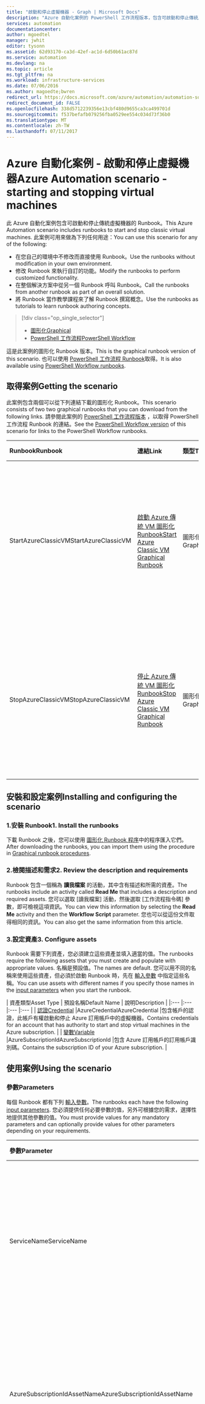 ```yaml
---
title: "啟動和停止虛擬機器 - Graph | Microsoft Docs"
description: "Azure 自動化案例的 PowerShell 工作流程版本，包含可啟動和停止傳統虛擬機器的 Runbook。"
services: automation
documentationcenter: 
author: mgoedtel
manager: jwhit
editor: tysonn
ms.assetid: 62d93170-ca3d-42ef-ac1d-6d50b61ac87d
ms.service: automation
ms.devlang: na
ms.topic: article
ms.tgt_pltfrm: na
ms.workload: infrastructure-services
ms.date: 07/06/2016
ms.author: magoedte;bwren
redirect_url: https://docs.microsoft.com/azure/automation/automation-solution-vm-management
redirect_document_id: FALSE
ms.openlocfilehash: 338d5712239356e13cbf480d9655ca3ca499701d
ms.sourcegitcommit: f537befafb079256fba0529ee554c034d73f36b0
ms.translationtype: MT
ms.contentlocale: zh-TW
ms.lasthandoff: 07/11/2017
---
```

# <a name="azure-automation-scenario---starting-and-stopping-virtual-machines"></a><span data-ttu-id="e2789-103">Azure 自動化案例 - 啟動和停止虛擬機器</span><span class="sxs-lookup"><span data-stu-id="e2789-103">Azure Automation scenario - starting and stopping virtual machines</span></span>
<span data-ttu-id="e2789-104">此 Azure 自動化案例包含可啟動和停止傳統虛擬機器的 Runbook。</span><span class="sxs-lookup"><span data-stu-id="e2789-104">This Azure Automation scenario includes runbooks to start and stop classic virtual machines.</span></span>  <span data-ttu-id="e2789-105">此案例可用來做為下列任何用途：</span><span class="sxs-lookup"><span data-stu-id="e2789-105">You can use this scenario for any of the following:</span></span>  

* <span data-ttu-id="e2789-106">在您自己的環境中不修改而直接使用 Runbook。</span><span class="sxs-lookup"><span data-stu-id="e2789-106">Use the runbooks without modification in your own environment.</span></span>
* <span data-ttu-id="e2789-107">修改 Runbook 來執行自訂的功能。</span><span class="sxs-lookup"><span data-stu-id="e2789-107">Modify the runbooks to perform customized functionality.</span></span>  
* <span data-ttu-id="e2789-108">在整個解決方案中從另一個 Runbook 呼叫 Runbook。</span><span class="sxs-lookup"><span data-stu-id="e2789-108">Call the runbooks from another runbook as part of an overall solution.</span></span>
* <span data-ttu-id="e2789-109">將 Runbook 當作教學課程來了解 Runbook 撰寫概念。</span><span class="sxs-lookup"><span data-stu-id="e2789-109">Use the runbooks as tutorials to learn runbook authoring concepts.</span></span>

> [!div class="op_single_selector"]
> * [<span data-ttu-id="e2789-110">圖形化</span><span class="sxs-lookup"><span data-stu-id="e2789-110">Graphical</span></span>](automation-solution-startstopvm-graphical.md)
> * [<span data-ttu-id="e2789-111">PowerShell 工作流程</span><span class="sxs-lookup"><span data-stu-id="e2789-111">PowerShell Workflow</span></span>](automation-solution-startstopvm-psworkflow.md)
>
>

<span data-ttu-id="e2789-112">這是此案例的圖形化 Runbook 版本。</span><span class="sxs-lookup"><span data-stu-id="e2789-112">This is the graphical runbook version of this scenario.</span></span> <span data-ttu-id="e2789-113">也可以使用 [PowerShell 工作流程 Runbook](automation-solution-startstopvm-psworkflow.md)取得。</span><span class="sxs-lookup"><span data-stu-id="e2789-113">It is also available using [PowerShell Workflow runbooks](automation-solution-startstopvm-psworkflow.md).</span></span>

## <a name="getting-the-scenario"></a><span data-ttu-id="e2789-114">取得案例</span><span class="sxs-lookup"><span data-stu-id="e2789-114">Getting the scenario</span></span>
<span data-ttu-id="e2789-115">此案例包含兩個可以從下列連結下載的圖形化 Runbook。</span><span class="sxs-lookup"><span data-stu-id="e2789-115">This scenario consists of two two graphical runbooks that you can download from the following links.</span></span>  <span data-ttu-id="e2789-116">請參閱此案例的 [PowerShell 工作流程版本](automation-solution-startstopvm-psworkflow.md) ，以取得 PowerShell 工作流程 Runbook 的連結。</span><span class="sxs-lookup"><span data-stu-id="e2789-116">See the [PowerShell Workflow version](automation-solution-startstopvm-psworkflow.md) of this scenario for links to the PowerShell Workflow runbooks.</span></span>

| <span data-ttu-id="e2789-117">Runbook</span><span class="sxs-lookup"><span data-stu-id="e2789-117">Runbook</span></span> | <span data-ttu-id="e2789-118">連結</span><span class="sxs-lookup"><span data-stu-id="e2789-118">Link</span></span> | <span data-ttu-id="e2789-119">類型</span><span class="sxs-lookup"><span data-stu-id="e2789-119">Type</span></span> | <span data-ttu-id="e2789-120">說明</span><span class="sxs-lookup"><span data-stu-id="e2789-120">Description</span></span> |
|:--- |:--- |:--- |:--- |
| <span data-ttu-id="e2789-121">StartAzureClassicVM</span><span class="sxs-lookup"><span data-stu-id="e2789-121">StartAzureClassicVM</span></span> |[<span data-ttu-id="e2789-122">啟動 Azure 傳統 VM 圖形化 Runbook</span><span class="sxs-lookup"><span data-stu-id="e2789-122">Start Azure Classic VM Graphical Runbook</span></span>](https://gallery.technet.microsoft.com/scriptcenter/Start-Azure-Classic-VM-c6067b3d) |<span data-ttu-id="e2789-123">圖形化</span><span class="sxs-lookup"><span data-stu-id="e2789-123">Graphical</span></span> |<span data-ttu-id="e2789-124">啟動 Azure 訂用帳戶中的所有傳統虛擬機器，或具有特定服務名稱的所有虛擬機器。</span><span class="sxs-lookup"><span data-stu-id="e2789-124">Starts all classic virtual machines in an Azure subscription or all virtual machines with a particular service name.</span></span> |
| <span data-ttu-id="e2789-125">StopAzureClassicVM</span><span class="sxs-lookup"><span data-stu-id="e2789-125">StopAzureClassicVM</span></span> |[<span data-ttu-id="e2789-126">停止 Azure 傳統 VM 圖形化 Runbook</span><span class="sxs-lookup"><span data-stu-id="e2789-126">Stop Azure Classic VM Graphical Runbook</span></span>](https://gallery.technet.microsoft.com/scriptcenter/Stop-Azure-Classic-VM-397819bd) |<span data-ttu-id="e2789-127">圖形化</span><span class="sxs-lookup"><span data-stu-id="e2789-127">Graphical</span></span> |<span data-ttu-id="e2789-128">停止自動化帳戶中的所有虛擬機器，或具有特定服務名稱的所有虛擬機器。</span><span class="sxs-lookup"><span data-stu-id="e2789-128">Stops all virtual machines in an automation account or all virtual machines with a particular service name.</span></span> |

## <a name="installing-and-configuring-the-scenario"></a><span data-ttu-id="e2789-129">安裝和設定案例</span><span class="sxs-lookup"><span data-stu-id="e2789-129">Installing and configuring the scenario</span></span>
### <a name="1-install-the-runbooks"></a><span data-ttu-id="e2789-130">1.安裝 Runbook</span><span class="sxs-lookup"><span data-stu-id="e2789-130">1. Install the runbooks</span></span>
<span data-ttu-id="e2789-131">下載 Runbook 之後，您可以使用 [圖形化 Runbook 程序](automation-graphical-authoring-intro.md#graphical-runbook-procedures)中的程序匯入它們。</span><span class="sxs-lookup"><span data-stu-id="e2789-131">After downloading the runbooks, you can import them using the procedure in [Graphical runbook procedures](automation-graphical-authoring-intro.md#graphical-runbook-procedures).</span></span>

### <a name="2-review-the-description-and-requirements"></a><span data-ttu-id="e2789-132">2.檢閱描述和需求</span><span class="sxs-lookup"><span data-stu-id="e2789-132">2. Review the description and requirements</span></span>
<span data-ttu-id="e2789-133">Runbook 包含一個稱為 **讀我檔案** 的活動，其中含有描述和所需的資產。</span><span class="sxs-lookup"><span data-stu-id="e2789-133">The runbooks include an activity called **Read Me** that includes a description and required assets.</span></span>  <span data-ttu-id="e2789-134">您可以選取 [讀我檔案] 活動，然後選取 [工作流程指令碼] 參數，即可檢視這項資訊。</span><span class="sxs-lookup"><span data-stu-id="e2789-134">You can view this information by selecting the **Read Me** activity and then the **Workflow Script** parameter.</span></span>  <span data-ttu-id="e2789-135">您也可以從這份文件取得相同的資訊。</span><span class="sxs-lookup"><span data-stu-id="e2789-135">You can also get the same information from this article.</span></span>

### <a name="3-configure-assets"></a><span data-ttu-id="e2789-136">3.設定資產</span><span class="sxs-lookup"><span data-stu-id="e2789-136">3. Configure assets</span></span>
<span data-ttu-id="e2789-137">Runbook 需要下列資產，您必須建立這些資產並填入適當的值。</span><span class="sxs-lookup"><span data-stu-id="e2789-137">The runbooks require the following assets that you must create and populate with appropriate values.</span></span>  <span data-ttu-id="e2789-138">名稱是預設值。</span><span class="sxs-lookup"><span data-stu-id="e2789-138">The names are default.</span></span>  <span data-ttu-id="e2789-139">您可以用不同的名稱來使用這些資產，但必須於啟動 Runbook 時，先在 [輸入參數](#using-the-runbooks) 中指定這些名稱。</span><span class="sxs-lookup"><span data-stu-id="e2789-139">You can use assets with different names if you specify those names in the [input parameters](#using-the-runbooks) when you start the runbook.</span></span>

| <span data-ttu-id="e2789-140">資產類型</span><span class="sxs-lookup"><span data-stu-id="e2789-140">Asset Type</span></span> | <span data-ttu-id="e2789-141">預設名稱</span><span class="sxs-lookup"><span data-stu-id="e2789-141">Default Name</span></span> | <span data-ttu-id="e2789-142">說明</span><span class="sxs-lookup"><span data-stu-id="e2789-142">Description</span></span> |
|:--- |:--- |:--- |:--- |
| [<span data-ttu-id="e2789-143">認證</span><span class="sxs-lookup"><span data-stu-id="e2789-143">Credential</span></span>](automation-credentials.md) |<span data-ttu-id="e2789-144">AzureCredential</span><span class="sxs-lookup"><span data-stu-id="e2789-144">AzureCredential</span></span> |<span data-ttu-id="e2789-145">包含帳戶的認證，此帳戶有權啟動和停止 Azure 訂用帳戶中的虛擬機器。</span><span class="sxs-lookup"><span data-stu-id="e2789-145">Contains credentials for an account that has authority to start and stop virtual machines in the Azure subscription.</span></span> |
| [<span data-ttu-id="e2789-146">變數</span><span class="sxs-lookup"><span data-stu-id="e2789-146">Variable</span></span>](automation-variables.md) |<span data-ttu-id="e2789-147">AzureSubscriptionId</span><span class="sxs-lookup"><span data-stu-id="e2789-147">AzureSubscriptionId</span></span> |<span data-ttu-id="e2789-148">包含 Azure 訂用帳戶的訂用帳戶識別碼。</span><span class="sxs-lookup"><span data-stu-id="e2789-148">Contains the subscription ID of your Azure subscription.</span></span> |

## <a name="using-the-scenario"></a><span data-ttu-id="e2789-149">使用案例</span><span class="sxs-lookup"><span data-stu-id="e2789-149">Using the scenario</span></span>
### <a name="parameters"></a><span data-ttu-id="e2789-150">參數</span><span class="sxs-lookup"><span data-stu-id="e2789-150">Parameters</span></span>
<span data-ttu-id="e2789-151">每個 Runbook 都有下列 [輸入參數](automation-starting-a-runbook.md#runbook-parameters)。</span><span class="sxs-lookup"><span data-stu-id="e2789-151">The runbooks each have the following [input parameters](automation-starting-a-runbook.md#runbook-parameters).</span></span>  <span data-ttu-id="e2789-152">您必須提供任何必要參數的值，另外可根據您的需求，選擇性地提供其他參數的值。</span><span class="sxs-lookup"><span data-stu-id="e2789-152">You must provide values for any mandatory parameters and can optionally provide values for other parameters depending on your requirements.</span></span>

| <span data-ttu-id="e2789-153">參數</span><span class="sxs-lookup"><span data-stu-id="e2789-153">Parameter</span></span> | <span data-ttu-id="e2789-154">類型</span><span class="sxs-lookup"><span data-stu-id="e2789-154">Type</span></span> | <span data-ttu-id="e2789-155">強制</span><span class="sxs-lookup"><span data-stu-id="e2789-155">Mandatory</span></span> | <span data-ttu-id="e2789-156">說明</span><span class="sxs-lookup"><span data-stu-id="e2789-156">Description</span></span> |
|:--- |:--- |:--- |:--- |
| <span data-ttu-id="e2789-157">ServiceName</span><span class="sxs-lookup"><span data-stu-id="e2789-157">ServiceName</span></span> |<span data-ttu-id="e2789-158">string</span><span class="sxs-lookup"><span data-stu-id="e2789-158">string</span></span> |<span data-ttu-id="e2789-159">否</span><span class="sxs-lookup"><span data-stu-id="e2789-159">No</span></span> |<span data-ttu-id="e2789-160">如果提供一個值，則會啟動或停止具有該服務名稱的所有虛擬機器。</span><span class="sxs-lookup"><span data-stu-id="e2789-160">If a value is provided, then all virtual machines with that service name are started or stopped.</span></span>  <span data-ttu-id="e2789-161">如果不提供任何值，則會啟動或停止 Azure 訂用帳戶中的所有傳統虛擬機器。</span><span class="sxs-lookup"><span data-stu-id="e2789-161">If no value is provided, then all classic virtual machines in the Azure subscription are started or stopped.</span></span> |
| <span data-ttu-id="e2789-162">AzureSubscriptionIdAssetName</span><span class="sxs-lookup"><span data-stu-id="e2789-162">AzureSubscriptionIdAssetName</span></span> |<span data-ttu-id="e2789-163">string</span><span class="sxs-lookup"><span data-stu-id="e2789-163">string</span></span> |<span data-ttu-id="e2789-164">否</span><span class="sxs-lookup"><span data-stu-id="e2789-164">No</span></span> |<span data-ttu-id="e2789-165">包含 [變數資產](#installing-and-configuring-the-scenario) 的名稱，此資產含有 Azure 訂用帳戶的訂用帳戶識別碼。</span><span class="sxs-lookup"><span data-stu-id="e2789-165">Contains the name of the [variable asset](#installing-and-configuring-the-scenario) that contains the subscription ID of your Azure subscription.</span></span>  <span data-ttu-id="e2789-166">如果不指定任何值，則會使用 *AzureSubscriptionId* 。</span><span class="sxs-lookup"><span data-stu-id="e2789-166">If you don't specify a value, *AzureSubscriptionId* is used.</span></span> |
| <span data-ttu-id="e2789-167">AzureCredentialAssetName</span><span class="sxs-lookup"><span data-stu-id="e2789-167">AzureCredentialAssetName</span></span> |<span data-ttu-id="e2789-168">string</span><span class="sxs-lookup"><span data-stu-id="e2789-168">string</span></span> |<span data-ttu-id="e2789-169">否</span><span class="sxs-lookup"><span data-stu-id="e2789-169">No</span></span> |<span data-ttu-id="e2789-170">包含 [認證資產](#installing-and-configuring-the-scenario) 的名稱，此資產含有要使用的 Runbook 認證。</span><span class="sxs-lookup"><span data-stu-id="e2789-170">Contains the name of the [credential asset](#installing-and-configuring-the-scenario) that contains the credentials for the runbook to use.</span></span>  <span data-ttu-id="e2789-171">如果不指定任何值，則會使用 *AzureCredential* 。</span><span class="sxs-lookup"><span data-stu-id="e2789-171">If you don't specify a value, *AzureCredential* is used.</span></span> |

### <a name="starting-the-runbooks"></a><span data-ttu-id="e2789-172">啟動 Runbook</span><span class="sxs-lookup"><span data-stu-id="e2789-172">Starting the runbooks</span></span>
<span data-ttu-id="e2789-173">您可以使用 [在 Azure 自動化中啟動 Runbook](automation-starting-a-runbook.md) 中的任何方法，啟動此文章中的任一個 Runbook。</span><span class="sxs-lookup"><span data-stu-id="e2789-173">You can use any of the methods in [Starting a runbook in Azure Automation](automation-starting-a-runbook.md) to start either of the runbooks in this article.</span></span>

<span data-ttu-id="e2789-174">下列範例命令使用 Windows PowerShell 執行 **StartAzureClassicVM** ，以啟動服務名稱為 *MyVMService*的所有虛擬機器。</span><span class="sxs-lookup"><span data-stu-id="e2789-174">The following sample commands uses Windows PowerShell to run **StartAzureClassicVM** to start all virtual machines with the service name *MyVMService*.</span></span>

    $params = @{"ServiceName"="MyVMService"}
    Start-AzureAutomationRunbook –AutomationAccountName "MyAutomationAccount" –Name "StartAzureClassicVM" –Parameters $params

### <a name="output"></a><span data-ttu-id="e2789-175">輸出</span><span class="sxs-lookup"><span data-stu-id="e2789-175">Output</span></span>
<span data-ttu-id="e2789-176">Runbook 將為每部虛擬機器 [輸出訊息](automation-runbook-output-and-messages.md) ，指出是否已成功提交啟動或停止指令。</span><span class="sxs-lookup"><span data-stu-id="e2789-176">The runbooks will [output a message](automation-runbook-output-and-messages.md) for each virtual machine indicating whether or not the start or stop instruction was successfully submitted.</span></span>  <span data-ttu-id="e2789-177">您可以在輸出中尋找特定的字串，以判斷每一個 Runbook 的結果。</span><span class="sxs-lookup"><span data-stu-id="e2789-177">You can look for a specific string in the output to determine the result for each runbook.</span></span>  <span data-ttu-id="e2789-178">下表列出可能的輸出字串。</span><span class="sxs-lookup"><span data-stu-id="e2789-178">The possible output strings are listed in the following table.</span></span>

| <span data-ttu-id="e2789-179">Runbook</span><span class="sxs-lookup"><span data-stu-id="e2789-179">Runbook</span></span> | <span data-ttu-id="e2789-180">條件</span><span class="sxs-lookup"><span data-stu-id="e2789-180">Condition</span></span> | <span data-ttu-id="e2789-181">訊息</span><span class="sxs-lookup"><span data-stu-id="e2789-181">Message</span></span> |
|:--- |:--- |:--- |
| <span data-ttu-id="e2789-182">StartAzureClassicVM</span><span class="sxs-lookup"><span data-stu-id="e2789-182">StartAzureClassicVM</span></span> |<span data-ttu-id="e2789-183">虛擬機器已在執行中</span><span class="sxs-lookup"><span data-stu-id="e2789-183">Virtual machine is already running</span></span> |<span data-ttu-id="e2789-184">MyVM 已在執行中</span><span class="sxs-lookup"><span data-stu-id="e2789-184">MyVM is already running</span></span> |
| <span data-ttu-id="e2789-185">StartAzureClassicVM</span><span class="sxs-lookup"><span data-stu-id="e2789-185">StartAzureClassicVM</span></span> |<span data-ttu-id="e2789-186">成功提交虛擬機器的啟動要求</span><span class="sxs-lookup"><span data-stu-id="e2789-186">Start request for virtual machine successfully submitted</span></span> |<span data-ttu-id="e2789-187">MyVM 已啟動</span><span class="sxs-lookup"><span data-stu-id="e2789-187">MyVM has been started</span></span> |
| <span data-ttu-id="e2789-188">StartAzureClassicVM</span><span class="sxs-lookup"><span data-stu-id="e2789-188">StartAzureClassicVM</span></span> |<span data-ttu-id="e2789-189">虛擬機器的啟動要求失敗</span><span class="sxs-lookup"><span data-stu-id="e2789-189">Start request for virtual machine failed</span></span> |<span data-ttu-id="e2789-190">MyVM 無法啟動</span><span class="sxs-lookup"><span data-stu-id="e2789-190">MyVM failed to start</span></span> |
| <span data-ttu-id="e2789-191">StopAzureClassicVM</span><span class="sxs-lookup"><span data-stu-id="e2789-191">StopAzureClassicVM</span></span> |<span data-ttu-id="e2789-192">虛擬機器已在執行中</span><span class="sxs-lookup"><span data-stu-id="e2789-192">Virtual machine is already running</span></span> |<span data-ttu-id="e2789-193">MyVM 已停止</span><span class="sxs-lookup"><span data-stu-id="e2789-193">MyVM is already stopped</span></span> |
| <span data-ttu-id="e2789-194">StopAzureClassicVM</span><span class="sxs-lookup"><span data-stu-id="e2789-194">StopAzureClassicVM</span></span> |<span data-ttu-id="e2789-195">成功提交虛擬機器的啟動要求</span><span class="sxs-lookup"><span data-stu-id="e2789-195">Start request for virtual machine successfully submitted</span></span> |<span data-ttu-id="e2789-196">MyVM 已啟動</span><span class="sxs-lookup"><span data-stu-id="e2789-196">MyVM has been started</span></span> |
| <span data-ttu-id="e2789-197">StopAzureClassicVM</span><span class="sxs-lookup"><span data-stu-id="e2789-197">StopAzureClassicVM</span></span> |<span data-ttu-id="e2789-198">虛擬機器的啟動要求失敗</span><span class="sxs-lookup"><span data-stu-id="e2789-198">Start request for virtual machine failed</span></span> |<span data-ttu-id="e2789-199">MyVM 無法啟動</span><span class="sxs-lookup"><span data-stu-id="e2789-199">MyVM failed to start</span></span> |

<span data-ttu-id="e2789-200">下圖顯示在範例圖形化 Runbook 中使用 **StartAzureClassicVM** 作為 [子 Runbook](automation-child-runbooks.md) 。</span><span class="sxs-lookup"><span data-stu-id="e2789-200">Following is an image of using the **StartAzureClassicVM** as a [child runbook](automation-child-runbooks.md) in a sample graphical runbook.</span></span>  <span data-ttu-id="e2789-201">這使用下表中的條件式連結。</span><span class="sxs-lookup"><span data-stu-id="e2789-201">This uses the conditional links in the following table.</span></span>

| <span data-ttu-id="e2789-202">連結</span><span class="sxs-lookup"><span data-stu-id="e2789-202">Link</span></span> | <span data-ttu-id="e2789-203">準則</span><span class="sxs-lookup"><span data-stu-id="e2789-203">Criteria</span></span> |
|:--- |:--- |
| <span data-ttu-id="e2789-204">成功連結</span><span class="sxs-lookup"><span data-stu-id="e2789-204">Success link</span></span> |<span data-ttu-id="e2789-205">$ActivityOutput['StartAzureClassicVM'] -like "\* has been started"</span><span class="sxs-lookup"><span data-stu-id="e2789-205">$ActivityOutput['StartAzureClassicVM'] -like "\* has been started"</span></span> |
| <span data-ttu-id="e2789-206">錯誤連結</span><span class="sxs-lookup"><span data-stu-id="e2789-206">Error link</span></span> |<span data-ttu-id="e2789-207">$ActivityOutput['StartAzureClassicVM'] -notlike "\* has been started"</span><span class="sxs-lookup"><span data-stu-id="e2789-207">$ActivityOutput['StartAzureClassicVM'] -notlike "\* has been started"</span></span> |

![子 Runbook 範例](media/automation-solution-startstopvm/graphical-childrunbook-example.png)

## <a name="detailed-breakdown"></a><span data-ttu-id="e2789-209">詳細分解圖</span><span class="sxs-lookup"><span data-stu-id="e2789-209">Detailed breakdown</span></span>
<span data-ttu-id="e2789-210">以下是此案例中所有 Runbook 的詳細分解圖。</span><span class="sxs-lookup"><span data-stu-id="e2789-210">Following is a detailed breakdown of the runbooks in this scenario.</span></span>  <span data-ttu-id="e2789-211">您可以使用這項資訊來自訂 Runbook，或只是從中學習撰寫您自己的自動化案例。</span><span class="sxs-lookup"><span data-stu-id="e2789-211">You can use this information to either customize the runbooks or just to learn from them for authoring your own automation scenarios.</span></span>

### <a name="authentication"></a><span data-ttu-id="e2789-212">驗證</span><span class="sxs-lookup"><span data-stu-id="e2789-212">Authentication</span></span>
![驗證](media/automation-solution-startstopvm/graphical-authentication.png)

<span data-ttu-id="e2789-214">Runbook 一開始的活動會先設定將用於 Runbook 其餘部分的[認證](automation-credentials.md)和 Azure 訂用帳戶。</span><span class="sxs-lookup"><span data-stu-id="e2789-214">The runbook starts with activities to set the [credentials](automation-credentials.md) and Azure subscription that will be used for the rest of the runbook.</span></span>

<span data-ttu-id="e2789-215">前兩個活動 (**取得訂用帳戶 ID** 和**取得 Azure 認證**) 會擷取後續兩個活動所使用的[資產](#installing-the-runbook)。</span><span class="sxs-lookup"><span data-stu-id="e2789-215">The first two activities, **Get Subscription Id** and **Get Azure Credential**, retrieve the [assets](#installing-the-runbook) that are used by the next two activities.</span></span>  <span data-ttu-id="e2789-216">這些活動可以直接指定資產，但需要資產名稱。</span><span class="sxs-lookup"><span data-stu-id="e2789-216">Those activities could directly specify the assets, but they need the asset names.</span></span>  <span data-ttu-id="e2789-217">因為我們允許使用者在 [輸入參數](#using-the-runbooks)中指定這些名稱，我們需要這些活動，以根據輸入參數所指定的名稱來擷取資產。</span><span class="sxs-lookup"><span data-stu-id="e2789-217">Since we are allowing the user to specify those names in the [input parameters](#using-the-runbooks), we need these activities to retrieve the assets with a name specified by an input parameter.</span></span>

<span data-ttu-id="e2789-218">**Add-AzureAccount** 設定將用於 Runbook 其餘部分的認證。</span><span class="sxs-lookup"><span data-stu-id="e2789-218">**Add-AzureAccount** sets the credentials that will be used for the rest of the runbook.</span></span>  <span data-ttu-id="e2789-219">它從 **取得 Azure 認證** 中擷取的認證資產，必須有權啟動和停止 Azure 訂用帳戶中的虛擬機器。</span><span class="sxs-lookup"><span data-stu-id="e2789-219">The credential asset that it retrieves from **Get Azure Credential** must have access to start and stop virtual machines in the Azure subscription.</span></span>  <span data-ttu-id="e2789-220">所使用的訂用帳戶是透過 **Select-AzureSubscription** 來選取，其會使用來自**取得訂用帳戶 ID** 的訂用帳戶 ID。</span><span class="sxs-lookup"><span data-stu-id="e2789-220">The subscription that's used is selected by **Select-AzureSubscription** which uses the subscription Id from **Get Subscription Id**.</span></span>

### <a name="get-virtual-machines"></a><span data-ttu-id="e2789-221">取得虛擬機器</span><span class="sxs-lookup"><span data-stu-id="e2789-221">Get virtual machines</span></span>
![取得 VM](media/automation-solution-startstopvm/graphical-getvms.png)

<span data-ttu-id="e2789-223">Runbook 必須決定將會使用的虛擬機器，以及這些虛擬機器是否已啟動或停止 (取決於 Runbook)。</span><span class="sxs-lookup"><span data-stu-id="e2789-223">The runbook needs to determine which virtual machines it will be working with and whether they are already started or stopped (depending on the runbook).</span></span>   <span data-ttu-id="e2789-224">這兩個活動中，其中一個會擷取 VM。</span><span class="sxs-lookup"><span data-stu-id="e2789-224">One of two activities will retrieve the VMs.</span></span>  <span data-ttu-id="e2789-225">**ServiceName** 輸入參數中有值， *ServiceName* 將會執行。</span><span class="sxs-lookup"><span data-stu-id="e2789-225">**Get VMs in Service** will run if the *ServiceName* input parameter for the runbook contains a value.</span></span>  <span data-ttu-id="e2789-226">**ServiceName** 輸入參數中有值， *ServiceName* 將會執行。</span><span class="sxs-lookup"><span data-stu-id="e2789-226">**Get All VMs** will run if the *ServiceName* input parameter for the runbook does not contain a value.</span></span>  <span data-ttu-id="e2789-227">每個活動之前的條件式連結會執行此邏輯。</span><span class="sxs-lookup"><span data-stu-id="e2789-227">This logic is performed by the conditional links preceding each activity.</span></span>

<span data-ttu-id="e2789-228">這兩個活動都使用 **Get-AzureVM** Cmdlet。</span><span class="sxs-lookup"><span data-stu-id="e2789-228">Both activities use the **Get-AzureVM** cmdlet.</span></span>  <span data-ttu-id="e2789-229">**取得所有 VM** 會使用 **ListAllVMs** 參數集來傳回所有虛擬機器。</span><span class="sxs-lookup"><span data-stu-id="e2789-229">**Get All VMs** uses the **ListAllVMs** parameter set to return all virtual machines.</span></span>  <span data-ttu-id="e2789-230">**取得服務中的 VM** 會使用 **GetVMByServiceAndVMName** 參數集，並提供 **ServiceName** 輸入參數作為 **ServiceName** 參數。</span><span class="sxs-lookup"><span data-stu-id="e2789-230">**Get VMs in Service** uses the **GetVMByServiceAndVMName** parameter set and provides the **ServiceName** input parameter for the **ServiceName** parameter.</span></span>  

### <a name="merge-vms"></a><span data-ttu-id="e2789-231">合併 VM</span><span class="sxs-lookup"><span data-stu-id="e2789-231">Merge VMs</span></span>
![合併 VM](media/automation-solution-startstopvm/graphical-mergevms.png)

<span data-ttu-id="e2789-233">**合併 VM** 活動需要提供輸入給 **Start-AzureVM**，後者需要取得要啟動的 VM 的名稱和服務名稱。</span><span class="sxs-lookup"><span data-stu-id="e2789-233">The **Merge VMs** activity is required to provide input to **Start-AzureVM** which needs the name and service name of the vm(s) to start.</span></span>  <span data-ttu-id="e2789-234">該輸入可能來自**取得所有 VM** 或**取得服務中的 VM**，但 **Start-AzureVM** 只能指定一個活動作為輸入。</span><span class="sxs-lookup"><span data-stu-id="e2789-234">That input could come from either **Get All VMs** or **Get VMs in Service**, but **Start-AzureVM** can only specify one activity for its input.</span></span>   

<span data-ttu-id="e2789-235">此案例是建立**合併 VM** 來執行 **Write-Output** Cmdlet。</span><span class="sxs-lookup"><span data-stu-id="e2789-235">The scenario is to create **Merge VMs** which runs the **Write-Output** cmdlet.</span></span>  <span data-ttu-id="e2789-236">該 Cmdlet 的 **InputObject** 參數是結合先前兩個活動的輸入所形成的 PowerShell 運算式。</span><span class="sxs-lookup"><span data-stu-id="e2789-236">The **InputObject** parameter for that cmdlet is a PowerShell Expression that combines the input of the previous two activities.</span></span>  <span data-ttu-id="e2789-237">其中只有一個活動會執行，因此只會有一組輸出。</span><span class="sxs-lookup"><span data-stu-id="e2789-237">Only one of those activities will run, so only one set of output is expected.</span></span>  <span data-ttu-id="e2789-238">**Start-AzureVM** 可以使用該輸出作為輸入參數。</span><span class="sxs-lookup"><span data-stu-id="e2789-238">**Start-AzureVM** can use that output for its input parameters.</span></span>

### <a name="startstop-virtual-machines"></a><span data-ttu-id="e2789-239">啟動/停止虛擬機器</span><span class="sxs-lookup"><span data-stu-id="e2789-239">Start/Stop virtual machines</span></span>
![啟動 VM](media/automation-solution-startstopvm/graphical-startvm.png) ![停止 VM](media/automation-solution-startstopvm/graphical-stopvm.png)

<span data-ttu-id="e2789-242">根據 Runkbook 而定，接下來的活動會使用 **Start-AzureVM** 或 **Stop-AzureVM**，嘗試啟動或停止 Runbook。</span><span class="sxs-lookup"><span data-stu-id="e2789-242">Depending on the runbook, the next activities attempt to start or stop the runbook using **Start-AzureVM** or **Stop-AzureVM**.</span></span>  <span data-ttu-id="e2789-243">由於活動的前面都有管線連結，所以會對 **合併 VM**傳回的每個物件執行一次。</span><span class="sxs-lookup"><span data-stu-id="e2789-243">Since the activity is preceded by a pipeline link, it will run once for each object returned from **Merge VMs**.</span></span>  <span data-ttu-id="e2789-244">連結依條件而定，只有當虛擬機器的 *RunningState* 在 **Start-AzureVM** 中是 *Stopped*，而在 **Stop-AzureVM** 中是*Started* 時，活動才會執行。</span><span class="sxs-lookup"><span data-stu-id="e2789-244">The link is conditional so that the activity will only run if the *RunningState* of the virtual machine is *Stopped* for **Start-AzureVM** and *Started* for **Stop-AzureVM**.</span></span> <span data-ttu-id="e2789-245">如果不符合此條件，則會執行**通知已啟動**或**通知已停止**，以使用 **Write-Output** 傳送訊息。</span><span class="sxs-lookup"><span data-stu-id="e2789-245">If this condition is not met, then **Notify Already Started** or **Notify Already Stopped** is run to send a message using **Write-Output**.</span></span>

### <a name="send-output"></a><span data-ttu-id="e2789-246">傳送輸出</span><span class="sxs-lookup"><span data-stu-id="e2789-246">Send output</span></span>
![通知啟動 VM](media/automation-solution-startstopvm/graphical-notifystart.png) ![通知停止 VM](media/automation-solution-startstopvm/graphical-notifystop.png)

<span data-ttu-id="e2789-249">Runbook 的最後一個步驟是傳送輸出，而不論是否成功提交每個虛擬機器的啟動或停止要求。</span><span class="sxs-lookup"><span data-stu-id="e2789-249">The final step in the runbook is to send output whether the start or stop request for each virtual machine was successfully submitted.</span></span> <span data-ttu-id="e2789-250">由於各自有一個 **Write-Output** 活動，我們根據條件式連結決定執行何者。</span><span class="sxs-lookup"><span data-stu-id="e2789-250">There is a separate **Write-Output** activity for each, and we determine which one to run with conditional links.</span></span>  <span data-ttu-id="e2789-251">如果 *OperationStatus* 是 *Succeeded*，則會執行**通知 VM 已啟動**或**通知 VM 已停止**。</span><span class="sxs-lookup"><span data-stu-id="e2789-251">**Notify VM Started** or **Notify VM Stopped** is run if *OperationStatus* is *Succeeded*.</span></span>  <span data-ttu-id="e2789-252">如果 *OperationStatus* 是任何其他值，會執行**通知無法啟動**或**通知無法停止**。</span><span class="sxs-lookup"><span data-stu-id="e2789-252">If *OperationStatus* is any other value, then **Notify Failed To Start** or **Notify Failed to Stop** is run.</span></span>

## <a name="next-steps"></a><span data-ttu-id="e2789-253">後續步驟</span><span class="sxs-lookup"><span data-stu-id="e2789-253">Next steps</span></span>
* [<span data-ttu-id="e2789-254">Azure 自動化中的圖形化編寫</span><span class="sxs-lookup"><span data-stu-id="e2789-254">Graphical authoring in Azure Automation</span></span>](automation-graphical-authoring-intro.md)
* [<span data-ttu-id="e2789-255">Azure 自動化中的子 Runbook</span><span class="sxs-lookup"><span data-stu-id="e2789-255">Child runbooks in Azure Automation</span></span>](automation-child-runbooks.md)
* [<span data-ttu-id="e2789-256">Azure 自動化中的 Runbook 輸出與訊息</span><span class="sxs-lookup"><span data-stu-id="e2789-256">Runbook output and messages in Azure Automation</span></span>](automation-runbook-output-and-messages.md)
